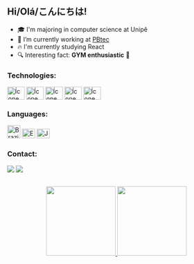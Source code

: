 ## Hi/Olá/こんにちは!

  - 🎓 I'm majoring in computer science at Unipê
  - 💼 I’m currently working at [PBtec](https://github.com/pbtec)
  - 🔥 I'm currently studying React
  - 🔍 Interesting fact: **GYM enthusiastic** 💪

<div style="display: inline_block;">
  <h3>Technologies:</h3>
  <img align="center" alt="Ícone do React" title="React" height="30" width="40" src="https://cdn.jsdelivr.net/gh/devicons/devicon/icons/react/react-original.svg" />
  <img align="center" alt="Ícone do Typescript" title="Typescript" height="30" width="40" src="https://cdn.jsdelivr.net/gh/devicons/devicon/icons/typescript/typescript-original.svg" />
  <img align="center" alt="Ícone do Javascript" title="Javascript" height="30" width="40" src="https://cdn.jsdelivr.net/gh/devicons/devicon/icons/javascript/javascript-original.svg" />
  <img align="center" alt="Ícone do CSS" title="CSS3" height="30" width="40" src="https://cdn.jsdelivr.net/gh/devicons/devicon/icons/css3/css3-original.svg" />
  <img align="center" alt="Ícone do HTML" title="HTML5" height="30" width="40" src="https://cdn.jsdelivr.net/gh/devicons/devicon/icons/html5/html5-original.svg" />
</div>  

</div>
  <div>
    <h3>Languages:</h3>
    <img src="https://flagcdn.com/br.svg" width="30" alt="Brazilian Portuguese" title="Portuguese">
    <img src="https://flagcdn.com/gb.svg" width="30" height="22" alt="English" title="English">
    <img src="https://flagcdn.com/jp.svg" width="30" height="22" alt="Japanese" title="Japanese">
  </div>
  
<div>
  <h3>Contact:</h3>
  <a href = "mailto:lucasaraujo1964@gmail.com"><img src="https://img.shields.io/badge/-Gmail-%23333?style=for-the-badge&logo=gmail&logoColor=white" target="_blank"></a>
  <a href="https://www.linkedin.com/in/lucas-araujo-51609b21a" target="_blank"><img src="https://img.shields.io/badge/-LinkedIn-%230077B5?style=for-the-badge&logo=linkedin&logoColor=white" target="_blank"></a> 
</div>

##

<div align="center">
  <a href="https://github.com/xhteluk4s">
  <img height="160em" src="https://github-readme-stats.vercel.app/api?username=luska-a&show_icons=true&theme=omni&include_all_commits=true&count_private=true&locale=pt-br"/>
  <img height="160em" src="https://github-readme-stats.vercel.app/api/top-langs/?username=luska-a&layout=compact&langs_count=7&theme=omni&locale=pt-br"/>
</div>
  
